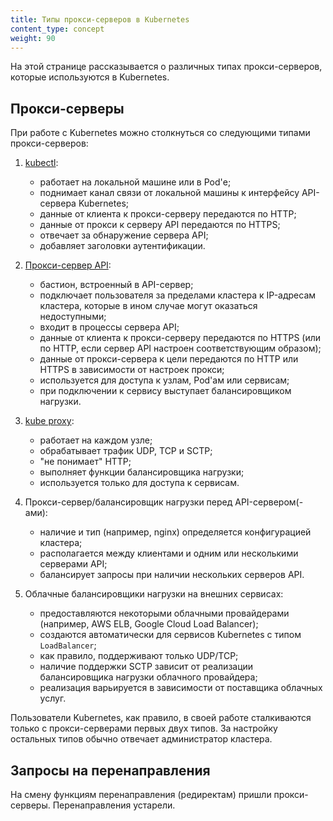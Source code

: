 ```yaml
---
title: Типы прокси-серверов в Kubernetes
content_type: concept
weight: 90
---
```


<!-- overview -->
На этой странице рассказывается о различных типах прокси-серверов, которые используются в Kubernetes.


<!-- body -->

## Прокси-серверы

При работе с Kubernetes можно столкнуться со следующими типами прокси-серверов:

1.  [kubectl](/docs/tasks/access-application-cluster/access-cluster/#directly-accessing-the-rest-api):

    - работает на локальной машине или в Pod'е;
    - поднимает канал связи от локальной машины к интерфейсу API-сервера Kubernetes;
    - данные от клиента к прокси-серверу передаются по HTTP;
    - данные от прокси к серверу API передаются по HTTPS;
    - отвечает за обнаружение сервера API;
    - добавляет заголовки аутентификации.

1.  [Прокси-сервер API](/docs/tasks/access-application-cluster/access-cluster-services/#discovering-builtin-services):

    - бастион, встроенный в API-сервер;
    - подключает пользователя за пределами кластера к IP-адресам кластера, которые в ином случае могут оказаться недоступными;
    - входит в процессы сервера API;
    - данные от клиента к прокси-серверу передаются по HTTPS (или по HTTP, если сервер API настроен соответствующим образом);
    - данные от прокси-сервера к цели передаются по HTTP или HTTPS в зависимости от настроек прокси;
    - используется для доступа к узлам, Pod'ам или сервисам;
    - при подключении к сервису выступает балансировщиком нагрузки.

1.  [kube proxy](/docs/concepts/services-networking/service/#ips-and-vips):

    - работает на каждом узле;
    - обрабатывает трафик UDP, TCP и SCTP;
    - "не понимает" HTTP;
    - выполняет функции балансировщика нагрузки;
    - используется только для доступа к сервисам.

1.  Прокси-сервер/балансировщик нагрузки перед API-сервером(-ами):

    - наличие и тип (например, nginx) определяется конфигурацией кластера;
    - располагается между клиентами и одним или несколькими серверами API;
    - балансирует запросы при наличии нескольких серверов API.

1.  Облачные балансировщики нагрузки на внешних сервисах:

    - предоставляются некоторыми облачными провайдерами (например, AWS ELB, Google Cloud Load Balancer);
    - создаются автоматически для сервисов Kubernetes с типом `LoadBalancer`;
    - как правило, поддерживают только UDP/TCP;
    - наличие поддержки SCTP зависит от реализации балансировщика нагрузки облачного провайдера;
    - реализация варьируется в зависимости от поставщика облачных услуг.

Пользователи Kubernetes, как правило, в своей работе сталкиваются только с прокси-серверами первых двух типов. За настройку остальных типов обычно отвечает администратор кластера.

## Запросы на перенаправления

На смену функциям перенаправления (редиректам) пришли прокси-серверы. Перенаправления устарели.
